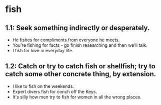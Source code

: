 # fish
## 1.1: Seek something indirectly or desperately.

  *  He fishes for compliments from everyone he meets.
  *  You're fishing for facts - go finish researching and then we'll talk.
  *  I fish for love in everyday life.

## 1.2: Catch or try to catch fish or shellfish; try to catch some other concrete thing, by extension.

  *  I like to fish on the weekends.
  *  Expert divers fish for conch off the Keys.
  *  It's silly how men try to fish for women in all the wrong places.
